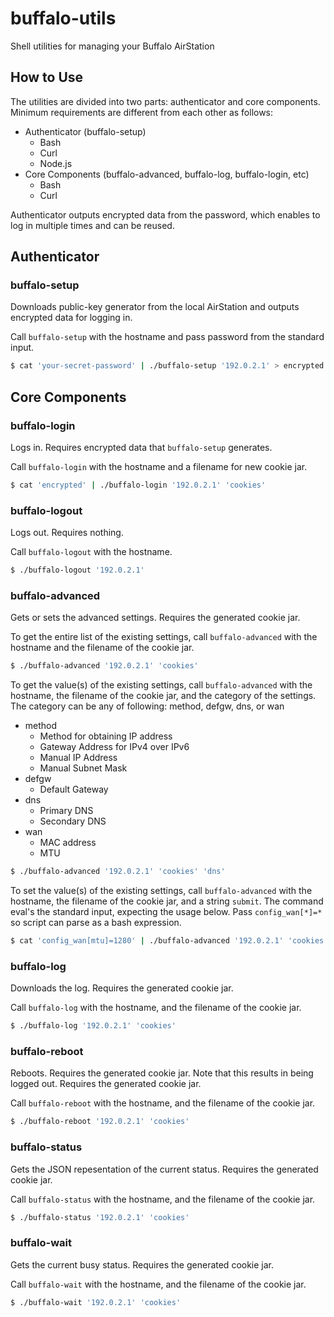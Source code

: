 buffalo-utils
=============

Shell utilities for managing your Buffalo AirStation

## How to Use

The utilities are divided into two parts: authenticator and core components.
Minimum requirements are different from each other as follows:

- Authenticator (buffalo-setup)
  - Bash
  - Curl
  - Node.js
- Core Components (buffalo-advanced, buffalo-log, buffalo-login, etc)
  - Bash
  - Curl

Authenticator outputs encrypted data from the password, which enables to log in
multiple times and can be reused.

## Authenticator

### buffalo-setup

Downloads public-key generator from the local AirStation and outputs encrypted
data for logging in.

Call `buffalo-setup` with the hostname and pass password from the standard
input.

```sh
$ cat 'your-secret-password' | ./buffalo-setup '192.0.2.1' > encrypted
```

## Core Components

### buffalo-login

Logs in. Requires encrypted data that `buffalo-setup` generates.

Call `buffalo-login` with the hostname and a filename for new cookie jar.

```sh
$ cat 'encrypted' | ./buffalo-login '192.0.2.1' 'cookies'
```

### buffalo-logout

Logs out. Requires nothing.

Call `buffalo-logout` with the hostname.

```sh
$ ./buffalo-logout '192.0.2.1'
```

### buffalo-advanced

Gets or sets the advanced settings. Requires the generated cookie jar.

To get the entire list of the existing settings, call `buffalo-advanced` with
the hostname and the filename of the cookie jar.

```sh
$ ./buffalo-advanced '192.0.2.1' 'cookies'
```

To get the value(s) of the existing settings, call `buffalo-advanced` with the
hostname, the filename of the cookie jar, and the category of the settings. The
category can be any of following: method, defgw, dns, or wan

- method
  - Method for obtaining IP address
  - Gateway Address for IPv4 over IPv6
  - Manual IP Address
  - Manual Subnet Mask
- defgw
  - Default Gateway
- dns
  - Primary DNS
  - Secondary DNS
- wan
  - MAC address
  - MTU

```sh
$ ./buffalo-advanced '192.0.2.1' 'cookies' 'dns'
```

To set the value(s) of the existing settings, call `buffalo-advanced` with the
hostname, the filename of the cookie jar, and a string `submit`. The command
eval's the standard input, expecting the usage below. Pass `config_wan[*]=*` so
script can parse as a bash expression.

```sh
$ cat 'config_wan[mtu]=1280' | ./buffalo-advanced '192.0.2.1' 'cookies' 'submit'
```

### buffalo-log

Downloads the log. Requires the generated cookie jar.

Call `buffalo-log` with the hostname, and the filename of the cookie jar.

```sh
$ ./buffalo-log '192.0.2.1' 'cookies'
```

### buffalo-reboot

Reboots. Requires the generated cookie jar. Note that this results in being
logged out. Requires the generated cookie jar.

Call `buffalo-reboot` with the hostname, and the filename of the cookie jar.

```sh
$ ./buffalo-reboot '192.0.2.1' 'cookies'
```

### buffalo-status

Gets the JSON repesentation of the current status. Requires the generated
cookie jar.

Call `buffalo-status` with the hostname, and the filename of the cookie jar.

```sh
$ ./buffalo-status '192.0.2.1' 'cookies'
```

### buffalo-wait

Gets the current busy status. Requires the generated cookie jar.

Call `buffalo-wait` with the hostname, and the filename of the cookie jar.

```sh
$ ./buffalo-wait '192.0.2.1' 'cookies'
```
